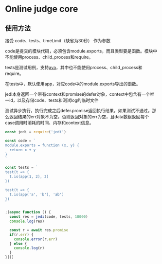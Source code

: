 # Online judge core

## 使用方法

接受 code、tests、timeLimit（缺省为30秒） 作为参数

code是提交的模块代码，必须包含module.exports，而且类型要是函数。模块中不能使用process、child_process和require。

tests是测试用例，支持[ava](https://github.com/avajs/ava)，其中也不能使用process、child_process和require。

在tests中，默认使用app，对应code中的module.exports导出的函数。

jedi本身返回一个带有context和promise的defer对象，context中包含有一个唯一id，以及存储code、tests和测试log的临时文件

测试异步执行，执行完成之后defer.promise返回执行结果，如果测试不通过，那么返回结果的err对象不为空，否则返回对象的err为空，且data数组返回每个case调用时消耗的时间、内存和context信息。

```js
const jedi = require('jedi')

const code = `
module.exports = function (x, y) {
  return x + y
}
`

const tests = `
test(t => {
  t.is(app(1, 2), 3)
})

test(t => {
  t.is(app('a', 'b'), 'ab')
})
`

;(async function () {
  const res = jedi(code, tests, 10000)
  console.log(res)

  const r = await res.promise
  if(r.err) {
    console.error(r.err)
  } else {
    console.log(r)
  }
}())
```
